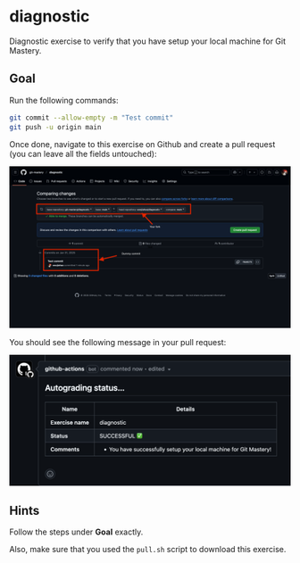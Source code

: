 # diagnostic

Diagnostic exercise to verify that you have setup your local machine for Git Mastery.

## Goal

Run the following commands:

```bash
git commit --allow-empty -m "Test commit"
git push -u origin main
```

Once done, navigate to this exercise on Github and create a pull request (you can leave all the fields untouched):

![Pull request page](./res/pr.png)

You should see the following message in your pull request:

![Success message](./res/success.png)

## Hints

Follow the steps under **Goal** exactly.

Also, make sure that you used the `pull.sh` script to download this exercise.
